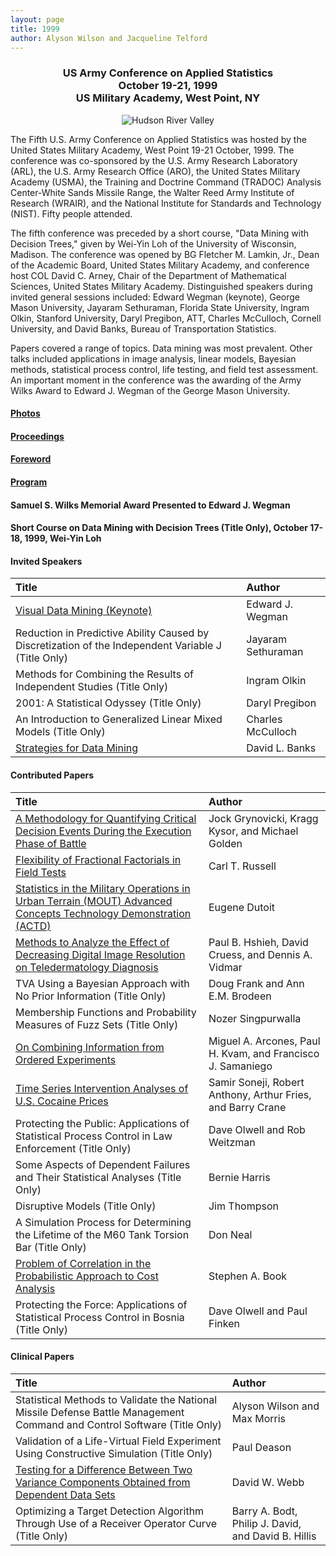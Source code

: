 ```yaml
---
layout: page
title: 1999
author: Alyson Wilson and Jacqueline Telford
---
```

<div align="center"><h3>US Army Conference on Applied Statistics<br>
October 19-21, 1999<br>
US Military Academy, West Point, NY</h3></div>

<p align="center">
  <img src="https://alysongwilson.github.io/ACAS/DOE5/hudson.jpg" alt="Hudson River Valley">
</p>

The Fifth U.S. Army Conference on Applied Statistics was hosted by the United States Military Academy, West Point 19-21 October, 1999. The conference was co-sponsored by the U.S. Army Research Laboratory (ARL), the U.S. Army Research Office (ARO), the United States Military Academy (USMA), the Training and Doctrine Command (TRADOC) Analysis Center-White Sands Missile Range, the Walter Reed Army Institute of Research (WRAIR), and the National Institute for Standards and Technology (NIST). Fifty people attended.

The fifth conference was preceded by a short course, "Data Mining with Decision Trees," given by Wei-Yin Loh of the University of Wisconsin, Madison. The conference was opened by BG Fletcher M. Lamkin, Jr., Dean of the Academic Board, United States Military Academy, and conference host COL David C. Arney, Chair of the Department of Mathematical Sciences, United States Military Academy. Distinguished speakers during invited general sessions included: Edward Wegman (keynote), George Mason University, Jayaram Sethuraman,
Florida State University, Ingram Olkin, Stanford University, Daryl Pregibon, ATT, Charles McCulloch, Cornell University, and David Banks, Bureau of Transportation Statistics.

Papers covered a range of topics. Data mining was most prevalent. Other talks included applications in image analysis, linear models, Bayesian methods, statistical process control, life testing, and field test assessment. An important moment in the conference was the awarding of the Army Wilks Award to Edward J. Wegman of the George Mason University.


#### [Photos](https://alysongwilson.github.io/ACAS/DOE5/1999.pdf)

#### [Proceedings](https://alysongwilson.github.io/ACAS/DOE5/ACAS05.pdf#page=1)

#### [Foreword](https://alysongwilson.github.io/ACAS/DOE5/ACAS05.pdf#page=5)

#### [Program](https://alysongwilson.github.io/ACAS/DOE5/ACAS05.pdf#page=9)

#### Samuel S. Wilks Memorial Award Presented to Edward J. Wegman

#### Short Course on Data Mining with Decision Trees (Title Only), October 17-18, 1999, Wei-Yin Loh  


#### Invited Speakers

| Title | Author |
| :--- | :--- |
| [Visual Data Mining (Keynote)](https://alysongwilson.github.io/ACAS/DOE5/ACAS05.pdf#page=17) | Edward J. Wegman |
| Reduction in Predictive Ability Caused by Discretization of the Independent Variable J (Title Only) | Jayaram Sethuraman |
| Methods for Combining the Results of Independent Studies (Title Only) | Ingram Olkin |
| 2001: A Statistical Odyssey (Title Only) | Daryl Pregibon |
| An Introduction to Generalized Linear Mixed Models (Title Only) | Charles McCulloch |
| [Strategies for Data Mining](https://alysongwilson.github.io/ACAS/DOE5/ACAS05.pdf#page=103) | David L. Banks |


#### Contributed Papers

| Title | Author |
| :--- | :--- |
| [A Methodology for Quantifying Critical Decision Events During the Execution Phase of Battle](https://alysongwilson.github.io/ACAS/DOE5/ACAS05.pdf#page=23) | Jock Grynovicki, Kragg Kysor, and Michael Golden |
| [Flexibility of Fractional Factorials in Field Tests](https://alysongwilson.github.io/ACAS/DOE5/ACAS05.pdf#page=33) | Carl T. Russell |
| [Statistics in the Military Operations in Urban Terrain (MOUT) Advanced Concepts Technology Demonstration (ACTD)](https://alysongwilson.github.io/ACAS/DOE5/ACAS05.pdf#page=49) | Eugene Dutoit |
| [Methods to Analyze the Effect of Decreasing Digital Image Resolution on Teledermatology Diagnosis](https://alysongwilson.github.io/ACAS/DOE5/ACAS05.pdf#page=57) | Paul B. Hshieh, David Cruess, and Dennis A. Vidmar |
| TVA Using a Bayesian Approach with No Prior Information (Title Only) | Doug Frank and Ann E.M. Brodeen |
| Membership Functions and Probability Measures of Fuzz Sets (Title Only) | Nozer Singpurwalla |
| [On Combining Information from Ordered Experiments](https://alysongwilson.github.io/ACAS/DOE5/ACAS05.pdf#page=67) | Miguel A. Arcones, Paul H. Kvam, and Francisco J. Samaniego |
| [Time Series Intervention Analyses of U.S. Cocaine Prices](https://alysongwilson.github.io/ACAS/DOE5/ACAS05.pdf#page=83) | Samir Soneji, Robert Anthony, Arthur Fries, and Barry Crane |
| Protecting the Public: Applications of Statistical Process Control in Law Enforcement (Title Only) | Dave Olwell and Rob Weitzman |
| Some Aspects of Dependent Failures and Their Statistical Analyses (Title Only) | Bernie Harris |
| Disruptive Models (Title Only) | Jim Thompson |
| A Simulation Process for Determining the Lifetime of the M60 Tank Torsion Bar (Title Only) | Don Neal |
| [Problem of Correlation in the Probabilistic Approach to Cost Analysis](https://alysongwilson.github.io/ACAS/DOE5/ACAS05.pdf#page=93) | Stephen A. Book |
| Protecting the Force: Applications of Statistical Process Control in Bosnia (Title Only) | Dave Olwell and Paul Finken |


#### Clinical Papers

| Title | Author |
| :--- | :--- |
| Statistical Methods to Validate the National Missile Defense Battle Management Command and Control Software (Title Only) | Alyson Wilson and Max Morris |
| Validation of a Life-Virtual Field Experiment Using Constructive Simulation (Title Only) | Paul Deason |
| [Testing for a Difference Between Two Variance Components Obtained from Dependent Data Sets](https://alysongwilson.github.io/ACAS/DOE5/ACAS05.pdf#page=61) | David W. Webb |
| Optimizing a Target Detection Algorithm Through Use of a Receiver Operator Curve (Title Only) | Barry A. Bodt, Philip J. David, and David B. Hillis |
